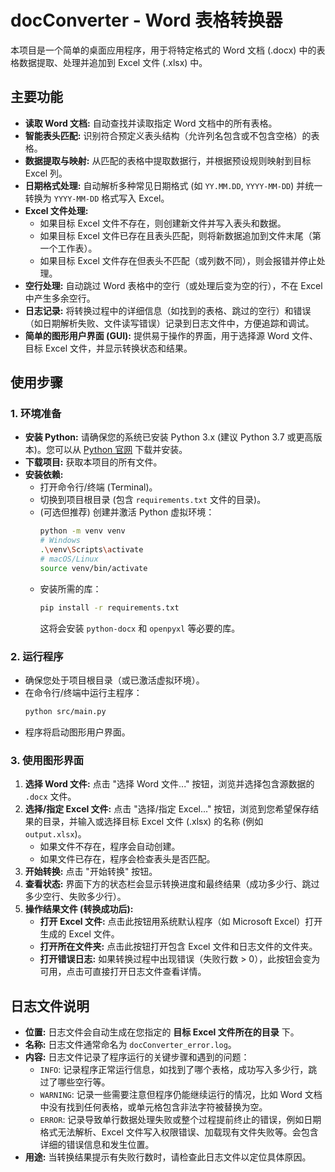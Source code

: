 # docConverter - Word 表格转换器

本项目是一个简单的桌面应用程序，用于将特定格式的 Word 文档 (.docx) 中的表格数据提取、处理并追加到 Excel 文件 (.xlsx) 中。

## 主要功能

*   **读取 Word 文档:** 自动查找并读取指定 Word 文档中的所有表格。
*   **智能表头匹配:** 识别符合预定义表头结构（允许列名包含或不包含空格）的表格。
*   **数据提取与映射:** 从匹配的表格中提取数据行，并根据预设规则映射到目标 Excel 列。
*   **日期格式处理:** 自动解析多种常见日期格式 (如 `YY.MM.DD`, `YYYY-MM-DD`) 并统一转换为 `YYYY-MM-DD` 格式写入 Excel。
*   **Excel 文件处理:**
    *   如果目标 Excel 文件不存在，则创建新文件并写入表头和数据。
    *   如果目标 Excel 文件已存在且表头匹配，则将新数据追加到文件末尾（第一个工作表）。
    *   如果目标 Excel 文件存在但表头不匹配（或列数不同），则会报错并停止处理。
*   **空行处理:** 自动跳过 Word 表格中的空行（或处理后变为空的行），不在 Excel 中产生多余空行。
*   **日志记录:** 将转换过程中的详细信息（如找到的表格、跳过的空行）和错误（如日期解析失败、文件读写错误）记录到日志文件中，方便追踪和调试。
*   **简单的图形用户界面 (GUI):** 提供易于操作的界面，用于选择源 Word 文件、目标 Excel 文件，并显示转换状态和结果。

## 使用步骤

### 1. 环境准备

*   **安装 Python:** 请确保您的系统已安装 Python 3.x (建议 Python 3.7 或更高版本)。您可以从 [Python 官网](https://www.python.org/) 下载并安装。
*   **下载项目:** 获取本项目的所有文件。
*   **安装依赖:**
    *   打开命令行/终端 (Terminal)。
    *   切换到项目根目录 (包含 `requirements.txt` 文件的目录)。
    *   (可选但推荐) 创建并激活 Python 虚拟环境：
        ```bash
        python -m venv venv
        # Windows
        .\venv\Scripts\activate
        # macOS/Linux
        source venv/bin/activate
        ```
    *   安装所需的库：
        ```bash
        pip install -r requirements.txt
        ```
        这将会安装 `python-docx` 和 `openpyxl` 等必要的库。

### 2. 运行程序

*   确保您处于项目根目录（或已激活虚拟环境）。
*   在命令行/终端中运行主程序：
    ```bash
    python src/main.py
    ```
*   程序将启动图形用户界面。

### 3. 使用图形界面

1.  **选择 Word 文件:** 点击 "选择 Word 文件..." 按钮，浏览并选择包含源数据的 `.docx` 文件。
2.  **选择/指定 Excel 文件:** 点击 "选择/指定 Excel..." 按钮，浏览到您希望保存结果的目录，并输入或选择目标 Excel 文件 (.xlsx) 的名称 (例如 `output.xlsx`)。
    *   如果文件不存在，程序会自动创建。
    *   如果文件已存在，程序会检查表头是否匹配。
3.  **开始转换:** 点击 "开始转换" 按钮。
4.  **查看状态:** 界面下方的状态栏会显示转换进度和最终结果（成功多少行、跳过多少空行、失败多少行）。
5.  **操作结果文件 (转换成功后):**
    *   **打开 Excel 文件:** 点击此按钮用系统默认程序（如 Microsoft Excel）打开生成的 Excel 文件。
    *   **打开所在文件夹:** 点击此按钮打开包含 Excel 文件和日志文件的文件夹。
    *   **打开错误日志:** 如果转换过程中出现错误（失败行数 > 0），此按钮会变为可用，点击可直接打开日志文件查看详情。

## 日志文件说明

*   **位置:** 日志文件会自动生成在您指定的 **目标 Excel 文件所在的目录** 下。
*   **名称:** 日志文件通常命名为 `docConverter_error.log`。
*   **内容:** 日志文件记录了程序运行的关键步骤和遇到的问题：
    *   `INFO`: 记录程序正常运行信息，如找到了哪个表格，成功写入多少行，跳过了哪些空行等。
    *   `WARNING`: 记录一些需要注意但程序仍能继续运行的情况，比如 Word 文档中没有找到任何表格，或单元格包含非法字符被替换为空。
    *   `ERROR`: 记录导致单行数据处理失败或整个过程提前终止的错误，例如日期格式无法解析、Excel 文件写入权限错误、加载现有文件失败等。会包含详细的错误信息和发生位置。
*   **用途:** 当转换结果提示有失败行数时，请检查此日志文件以定位具体原因。 